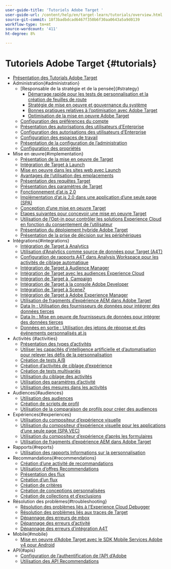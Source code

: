 ```yaml
---
user-guide-title: 'Tutoriels Adobe Target '
user-guide-url: /content/help/en/target-learn/tutorials/overview.html
source-git-commit: 18f3badbdcad6467f350b6f30aa0643a5a9d0139
workflow-type: tm+mt
source-wordcount: '411'
ht-degree: 8%

---
```



# Tutoriels Adobe Target  {#tutorials}

+ [Présentation des Tutorials Adobe Target](../overview.md)
+ Administration{#administration}
   + [Responsable de la stratégie et de la pensée]{#strategy}
      + [Démarrage rapide pour les tests de personnalisation et la création de feuilles de route](../strategy/create-personalization-roadmap-testing-plan.md)
      + [Stratégie de mise en oeuvre et gouvernance du système](../dev101/1.1-implementation-strategy-sys-governance.md)
      + [Bonnes pratiques relatives à l’optimisation avec Adobe Target](../strategy/target-best-practices-for-optimization.md)
      + [Optimisation de la mise en oeuvre Adobe Target](../strategy/optimize-your-target-implementation.md)
   + [Configuration des préférences du compte](../administration/set-up-account-preferences.md)
   + [Présentation des autorisations des utilisateurs d’Enterprise](../administration/understanding-enterprise-user-permissions.md)
   + [Configuration des autorisations des utilisateurs d’Enterprise](../dev101/1.2-configure-ent-user-permissions.md)
   + [Configuration des espaces de travail](../administration/set-up-workspaces.md)
   + [Présentation de la configuration de l’administration](../dev101/1.3-intro-to-admin-setup.md)
   + [Configuration des propriétés](../administration/set-up-properties.md)
+ Mise en œuvre{#implementation}
   + [Présentation de la mise en oeuvre de Target](../dev101/2.1-intro-to-target-implementation.md)
   + [Intégration de Target à Launch](../dev101/3.1-target-launch.md)
   + [Mise en oeuvre dans les sites web avec Launch](https://experienceleague.adobe.com/docs/launch-learn/implementing-in-websites-with-launch/index.html?lang=en)
   + [Avantages de l’utilisation des emplacements](../dev101/2.2-benefits-of-locations.md)
   + [Présentation des requêtes Target](../dev101/2.3-intro-to-target-requests.md)
   + [Présentation des paramètres de Target](../dev101/2.4-intro-to-target-params.md)
   + [Fonctionnement d’at.js 2.0](../implementation/understanding-how-atjs-20-works.md)
   + [Implémentation d’at.js 2.0 dans une application d’une seule page (SPA)](../implementation/implement-atjs-20-in-a-single-page-application.md)
   + [Conception d’une mise en oeuvre Target](../dev101/2.5-design-target-implementation.md)
   + [Étapes suivantes pour concevoir une mise en oeuvre Target](../dev101/2.6-next-steps-design-target-implementation.md)
   + [Utilisation de l’Opt-in pour contrôler les solutions Experience Cloud en fonction du consentement de l’utilisateur](https://experienceleague.adobe.com/docs/id-service/using/implementation/opt-in-service/use-opt-in-to-control-experience-cloud-activities-based-on-user-consent.html?lang=en)
   + [Présentation du déploiement hybride Adobe Target](../implementation/hybrid-deployment.md)
   + [Présentation de la prise de décision sur les périphériques](../implementation/on-device-decisioning-overview.md)
+ Intégrations{#integrations}
   + [Intégration de Target à Analytics](../dev101/3.2-target-analytics.md)
   + [Utilisation d’Analytics comme source de données pour Target (A4T)](../integrations/use-analytics-as-a-data-source-a4t.md)
   + [Configuration de rapports A4T dans Analysis Workspace pour les activités de ciblage automatique](../integrations/set-up-a4t-reports-in-analysis-workspace-for-auto-target-activities.md)
   + [Intégration de Target à Audience Manager](../dev101/3.3-target-dmp.md)
   + [Intégration de Target avec les audiences Experience Cloud](../dev101/3.4-target-exc-audiences.md)
   + [Intégration de Target à  Campaign](../dev101/3.6-target-campaign.md)
   + [Intégration de Target à la console Adobe Developer](../dev101/3.7-target-io.md)
   + [Intégration de Target à Scene7](../dev101/3.8-target-scene7.md)
   + [Intégration de Target à Adobe Experience Manager](../dev101/3.5-target-aem.md)
   + [Utilisation de fragments d’expérience AEM dans Adobe Target](https://helpx.adobe.com/experience-manager/kt/sites/using/experience-fragment-target-offer-feature-video-use.html)
   + [Data In : Utilisation des fournisseurs de données pour intégrer des données tierces](../integrations/use-data-providers-to-integrate-third-party-data.md)
   + [Data In : Mise en oeuvre de fournisseurs de données pour intégrer des données tierces](../integrations/implement-data-providers-to-integrate-third-party-data.md)
   + [Données en sortie : Utilisation des jetons de réponse et des événements personnalisés at.js](../integrations/use-response-tokens-and-atjs-custom-events.md)
+ Activités {#activities}
   + [Présentation des types d’activités](../activities/understanding-the-types-of-activities.md)
   + [Utiliser les capacités d’intelligence artificielle et d’automatisation pour relever les défis de la personnalisation](../activities/use-the-artificial-intelligence-and-automation-capabilities-to-meet-the-challenges-of-personalization.md)
   + [Création de tests A/B](../activities/create-ab-tests.md)
   + [Création d’activités de ciblage d’expérience](../activities/create-experience-targeting-activities.md)
   + [Création de tests multivariés](../activities/create-multivariate-tests.md)
   + [Utilisation du ciblage des activités](../activities/use-activity-targeting.md)
   + [Utilisation des paramètres d’activité](../activities/use-activity-settings.md)
   + [Utilisation des mesures dans les activités](../activities/use-metrics-in-activities.md)
+ Audiences{#audiences}
   + [Utilisation des audiences](../audiences/use-audiences.md)
   + [Création de scripts de profil](../audiences/create-profile-scripts.md)
   + [Utilisation de la comparaison de profils pour créer des audiences](../audiences/use-profile-comparison-to-build-audiences.md)
+ Expériences{#experiences}
   + [Utilisation du compositeur d’expérience visuelle](../experiences/use-the-visual-experience-composer.md)
   + [Utilisation du compositeur d’expérience visuelle pour les applications d’une seule page (SPA VEC)](../experiences/use-the-visual-experience-composer-for-single-page-applications.md)
   + [Utilisation du compositeur d’expérience d’après les formulaires](../experiences/use-the-form-based-experience-composer.md)
   + [Utilisation de fragments d’expérience AEM dans Adobe Target](https://helpx.adobe.com/experience-manager/kt/sites/using/experience-fragment-target-offer-feature-video-use.html)
+ Rapports{#reports}
   + [Utilisation des rapports Informations sur la personnalisation](../reports/use-the-personalization-insights-reports.md)
+ Recommandations{#recommendations}
   + [Création d’une activité de recommandations](../recommendations/create-a-recommendations-activity.md)
   + [Utilisation d’offres Recommendations](../recommendations/use-recommendations-offers.md)
   + [Présentation des flux](../recommendations/understanding-feeds.md)
   + [Création d’un flux](../recommendations/create-a-feed.md)
   + [Création de critères](../recommendations/create-criteria.md)
   + [Création de conceptions personnalisées](../recommendations/create-custom-designs.md)
   + [Création de collections et d’exclusions](../recommendations/create-collections-and-exclusions.md)
+ Résolution des problèmes{#troubleshooting}
   + [Résolution des problèmes liés à l’Experience Cloud Debugger](../troubleshooting/troubleshoot-with-the-experience-cloud-debugger.md)
   + [Résolution des problèmes liés aux traces de Target](../troubleshooting/troubleshoot-with-target-traces.md)
   + [Dépannage des erreurs de mbox](../dev101/4.1-troubleshoot-mbox-errors.md)
   + [Dépannage des erreurs d’activité](../dev101/4.2-troubleshoot-activity-errors.md)
   + [Dépannage des erreurs d’intégration A4T](../dev101/4.3-troubleshoot-integration-errors.md)
+ Mobile{#mobile}
   + [Mise en oeuvre d’Adobe Target avec le SDK Mobile Services Adobe v4 pour Android](../mobile-v4/overview.md)
+ API{#apis}
   + [Configuration de l’authentification de l’API d’Adobe](../apis/configure-io-target-integration.md)
   + [Utilisation des API Recommendations](https://experienceleague.adobe.com/docs/target-learn/recommendations-api-tutorial/recs-api-overview.html?lang=en)
